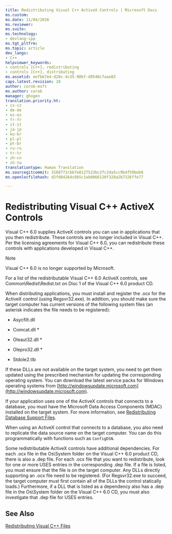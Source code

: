 ```yaml
---
title: Redistributing Visual C++ ActiveX Controls | Microsoft Docs
ms.custom: 
ms.date: 11/04/2016
ms.reviewer: 
ms.suite: 
ms.technology:
- devlang-cpp
ms.tgt_pltfrm: 
ms.topic: article
dev_langs:
- C++
helpviewer_keywords:
- controls [C++], redistributing
- controls [C++], distributing
ms.assetid: eefbb7e4-d28c-4c35-98bf-d9540cfaae83
caps.latest.revision: 18
author: corob-msft
ms.author: corob
manager: ghogen
translation.priority.ht:
- cs-cz
- de-de
- es-es
- fr-fr
- it-it
- ja-jp
- ko-kr
- pl-pl
- pt-br
- ru-ru
- tr-tr
- zh-cn
- zh-tw
translationtype: Human Translation
ms.sourcegitcommit: 3168772cbb7e8127523bc2fc2da5cc9b4f59beb8
ms.openlocfilehash: d2fd84264c8b5c1ab6066120f328a2b7326ffe77

---
```

# Redistributing Visual C++ ActiveX Controls
Visual C++ 6.0 supplies ActiveX controls you can use in applications that you then redistribute. These controls are no longer included in Visual C++. Per the licensing agreements for Visual C++ 6.0, you can redistribute these controls with applications developed in Visual C++.  
  
> [!NOTE]
>  Visual C++ 6.0 is no longer supported by Microsoft.  
  
 For a list of the redistributable Visual C++ 6.0 ActiveX controls, see Common\Redist\Redist.txt on Disc 1 of the Visual C++ 6.0 product CD.  
  
 When distributing applications, you must install and register the .ocx for the ActiveX control (using Regsvr32.exe). In addition, you should make sure the target computer has current versions of the following system files (an asterisk indicates the file needs to be registered):  
  
-   Asycfilt.dll  
  
-   Comcat.dll *  
  
-   Oleaut32.dll *  
  
-   Olepro32.dll *  
  
-   Stdole2.tlb  
  
 If these DLLs are not available on the target system, you need to get them updated using the prescribed mechanism for updating the corresponding operating system. You can download the latest service packs for Windows operating systems from [http://windowsupdate.microsoft.com](http://windowsupdate.microsoft.com).  
  
 If your application uses one of the ActiveX controls that connects to a database, you must have the Microsoft Data Access Components (MDAC) installed on the target system. For more information, see [Redistributing Database Support Files](../ide/redistributing-database-support-files.md).  
  
 When using an ActiveX control that connects to a database, you also need to replicate the data source name on the target computer. You can do this programmatically with functions such as `ConfigDSN`.  
  
 Some redistributable ActiveX controls have additional dependencies. For each .ocx file in the Os\System folder on the Visual C++ 6.0 product CD, there is also a .dep file. For each .ocx file that you want to redistribute, look for one or more USES entries in the corresponding .dep file. If a file is listed, you must ensure that the file is on the target computer. Any DLLs directly supporting an .ocx file need to be registered. (For Regsvr32.exe to succeed, the target computer must first contain all of the DLLs the control statically loads.) Furthermore, if a DLL that is listed as a dependency also has a .dep file in the Os\System folder on the Visual C++ 6.0 CD, you must also investigate that .dep file for USES entries.  
  
## See Also  
 [Redistributing Visual C++ Files](../ide/redistributing-visual-cpp-files.md)


<!--HONumber=Jan17_HO1-->



